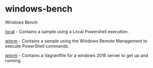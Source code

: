# windows-bench
Windows Bench

[local](local) - Contains a sample using a Local Powershell execution.

[winrm](winrm) - Contains a sample using the Windows Remote Management to execute PowerShell commands.

[winrm](winrm) - Contains a Vagrantfile for a windows 2016 server to get up and running.
